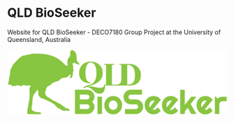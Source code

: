# QLD BioSeeker
Website for QLD BioSeeker - DECO7180 Group Project at the University of Queensland, Australia

![logo](https://github.com/khaitran22/QLD-BioSeeker/blob/main/images/BioSeek_logo_horizontal.png)

